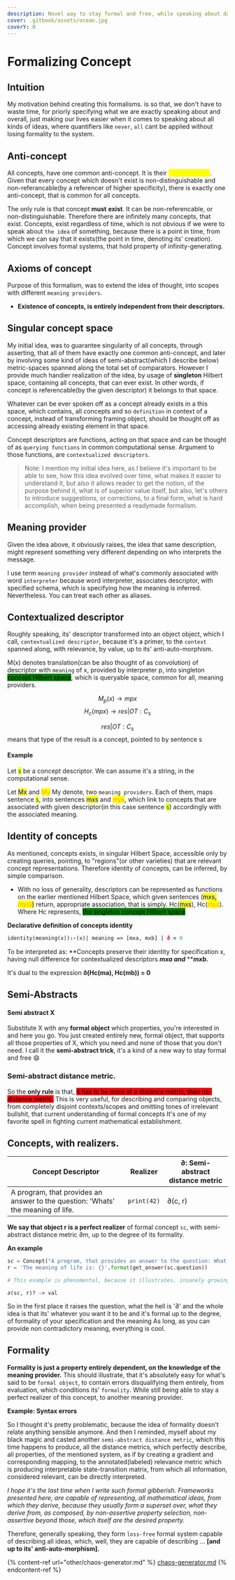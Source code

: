 ```yaml
---
description: Novel way to stay formal and free, while speaking about daily life
cover: .gitbook/assets/ocean.jpg
coverY: 0
---
```


# Formalizing Concept

## Intuition

My motivation behind creating this formalisms. is so that, we don't have to waste time, for priorly specifying what we are exactly speaking about and overall, just making our lives easier when it comes to speaking about all kinds of ideas, where quantifiers like `never`, `all` cant be applied without losing formality to the system.

## Anti-concept

All concepts, have one common anti-concept. It is their <mark style="color:yellow;">non-existance</mark>. Given that every concept which doesn't exist is non-distinguishable and non-referancable(by a referencer of  higher specificity), there is exactly one anti-concept, that is common for all concepts.

The only rule is that concept **must** **exist**. It can be non-referencable, or non-distinguishable. Therefore there are infinitely many concepts, that exist. Concepts, exist regardless of time, which is not obvious if we were to speak about `the idea` of something, because there is a point in time, from which we can say that it exists(the point in time, denoting its' creation). Concept involves formal systems, that hold property of infinity-generating.

## Axioms of concept

Purpose of this formalism, was to extend the idea of thought, into scopes with different `meaning providers`.

* **Existence of concepts, is entirely independent from their descriptors.**

## Singular concept space

My initial idea, was to guarantee singularity of all concepts, through asserting, that all of them have exactly one common anti-concept, and later by involving some kind of ideas of semi-abstract(which I describe below) metric-spaces spanned along the total set of comparators. However I  provide much handier realization of the idea, by usage of **singleton** Hilbert space, containing all concepts, that can ever exist. In other words, if concept is referencable(by the given descriptor) it belongs to that space.

Whatever can be ever spoken off as a concept already exists in a this space, which contains, all concepts and so `definition` in context of a concept, instead of transforming framing object, should be thought off as accessing already existing element in that space.

Concept descriptors are functions, acting on that space and can be thought of as `querying functions` in common computational sense. Argument to those functions, are `contextualized descriptors`.&#x20;

> Note: I mention my initial idea here, as I believe it's important to be able to see, how this idea evolved over time, what makes it easier to understand it, but also it allows reader to get the notion, of the purpose behind it, what is of superior value itself, but also, let's others to introduce suggestions, or corrections, to a final form, what is hard accomplish, when being presented a readymade formalism.

## Meaning provider

Given the idea above, it obviously raises, the idea that same description, might represent something very different depending on who interprets the message.

I use term `meaning provider` instead of what's commonly associated with word `interpreter` because word interpreter, associates descriptor, with specified schema, which is specifying how the meaning is inferred. Nevertheless. You can treat each other as aliases.

## **Contextualized descriptor**

Roughly speaking, its' descriptor transformed into an object object, which I call, `contextualized descriptor`, because it's a primer, to the `context` spanned along, with relevance, by value, up to its' anti-auto-morphism.

M(x) denotes translation(can be also thought of as convolution) of descriptor with `meaning` of x, provided by interpreter p, into singleton <mark style="background-color:green;">concept Hilbert space</mark>, which is queryable space, common for all, meaning providers.

$$M_p(x) \rightarrow mpx$$ $$H_c(mpx) \rightarrow res | OT:C_s$$

$$res | OT:C_s$$ means that type of the result is a concept, pointed to by sentence s

#### Example

Let <mark style="color:green;">s</mark> be a concept descriptor. We can assume it's a string, in the computational sense.&#x20;

Let <mark style="color:blue;">Mx</mark> and <mark style="color:orange;">My</mark> My denote, two `meaning providers`. Each of them, maps sentence <mark style="color:green;">s</mark>, into sentences <mark style="color:blue;">mxs</mark> and <mark style="color:orange;">mys</mark>, which link to concepts that are associated with given descriptor(in this case sentence <mark style="color:green;">s</mark>) accordingly with the associated meaning.

## Identity of concepts

As mentioned, concepts exists, in singular Hilbert Space, accessible only by creating queries, pointing, to "regions"(or other varieties) that are relevant concept representations. Therefore identity of concepts, can be inferred, by simple comparison.

* With no loss of generality, descriptors can be represented as functions on the earlier mentioned Hilbert Space, which given sentences (<mark style="color:blue;">mxs,</mark> <mark style="color:orange;">mys)</mark><mark style="color:blue;">)</mark> return, appropriate association, that is simply. Hc(<mark style="color:blue;">mxs</mark>), Hc(<mark style="color:orange;">mys</mark>). Where Hc represents, <mark style="background-color:green;">the singleton concept Hilbert space</mark>

**Declarative definition of concepts identity**

```prolog
identity(meaning(x)):-(x)| meaning => [mxa, mxb] | ð = 0
```

To be interpreted as: **Concepts preserve their identity for specification x, having null difference for contextualized descriptors **_**mxa  and**_**  **_**mxb.**_

It's dual to the expression **ð(Hc(ma), Hc(mb)) = 0**

## Semi-Abstracts&#x20;

#### Semi abstract X

Substitute X with any **formal object** which properties, you're interested in and here you go. You just created entirely new, formal object, that supports all those properties of X, which you need and none of those that you don't need. I call it the **semi-abstract trick**, it's a kind of a new way to stay formal and free :smile:

### Semi-abstract distance metric.

So the **only rule** is that, <mark style="background-color:red;">it has to be more of a distance metric, than no-distance metric.</mark> This is very useful, for describing and comparing objects, from completely disjoint contexts/scopes and omitting tones of irrelevant bullshit, that current understanding of formal concepts It's one of my favorite spell in fighting current mathematical establishment.

## Concepts, with realizers.

| Concept Descriptor                                                               | Realizer    | ∂: Semi-abstract distance metric |
| -------------------------------------------------------------------------------- | ----------- | -------------------------------- |
| A program, that provides an answer to the question: 'Whats' the meaning of life. | `print(42)` | ∂(c, r)                          |

**We say that object r is a perfect realizer** of formal concept `sc`, with semi-abstract distance metric ∂m, up to the degree of its formality.

**An example**

```python
sc = Concept("A program, that provides an answer to the question: What's meaning of life?")
r = 'The meaning of life is: {}'.format(get_answer(sc.question))

# This example is phenomental, because it illustrates, insanely growing, complexity, when trying to clearly define all the relevant ideas
```

`∂(sc, r)? -> val`

So in the first place it raises the question, what the hell is '∂' and the whole idea is that its' whatever you want it to be and it's formal up to the degree, of formality of your specification and the meaning As long, as you can provide non contradictory meaning, everything is cool.

## Formality

**Formality is just a property entirely dependent, on the knowledge of the meaning provider.** This should illustrate, that it's absolutely easy for what's said to be `formal object`, to contain errors disqualifying them entirely, from evaluation, which conditions its' `formality`. While still being able to stay a perfect realizer of this concept, to another meaning provider.

**Example: Syntax errors**

So I thought it's pretty problematic, because the idea of formality doesn't relate anything sensible anymore. And then I reminded, myself about my black magic and casted another `semi-abstract distance metric`, which this time happens to produce, all the distance metrics, which perfectly describe, all properties, of the mentioned system, as if by creating a gradient and corresponding mapping, to the annotated(labeled) relevance metric which is producing interpretable state-transition matrix, from which all information, considered relevant, can be directly interpreted.

_I hope it's the last time when I write such formal gibberish. Frameworks presented here, are capable of representing, all mathematical ideas, from which they derive, because they usually form a superset over, what they derive from, as composed, by non-assertive property selection, non-assertive beyond those, which itself are the desired property._

Therefore, generally speaking, they form `loss-free` formal system capable of describing all ideas, which, well, they are capable of describing ... **\[and up to its' anti-auto-morphism].**

{% content-ref url="other/chaos-generator.md" %}
[chaos-generator.md](other/chaos-generator.md)
{% endcontent-ref %}
